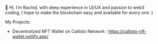 👋 Hi, I’m Rachid, with deep experience in UI/UX and passion to web3 coding, I hope to make the blockchain easy and available for every one :)

My Projects:
- Decentralized NFT Wallet on Callisto Network : https://callisto-nft-wallet.netlify.app/

<!---
dragnoir/dragnoir is a ✨ special ✨ repository because its `README.md` (this file) appears on your GitHub profile.
You can click the Preview link to take a look at your changes.
--->
